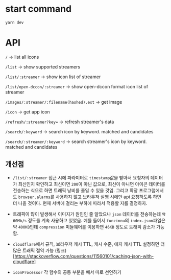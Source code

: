 # start command
`yarn dev`

# API
`/` -> list all icons

`/list` -> show supported streamers

`/list/:streamer` -> show icon list of streamer

`/list/open-dccon/:streamer` -> show open-dccon format icon list of streamer

`/images/:streamer/:filename(hashed).ext` -> get image

`/icon` -> get app icon

`/refresh/:streamer?key=` -> refresh streamer's data

`/search/:keyword` -> search icon by keyword. matched and candidates

`/search/:streamer/:keyword` -> search streamer's icon by keyword. matched and candidates



## 개선점

- `/list/:streamer` 접근 시에 파라미터로 `timestamp`값을 받아서 요청자의 데이터가 최신인지 확인하고 최신이면 `200`이 아닌 값으로, 최신이 아니면 아이콘 데이터를 전송하는 식으로 하면 트래픽 낭비를 줄일 수 있을 것임. 그리고 확장 프로그램에서도 `browser.alarms`를 사용하지 않고 브라우저 실행 시에만 api 요청하도록 하면 더 나을 것이다. 현재 서버에 걸리는 부하에 따라서 적용할 지를 결정하자.

- 트래픽이 많이 발생해서 이미지가 원인인 줄 알았으나 `json` 데이터를 전송하는데 `약 60Mb/s` 정도를 계속 사용하고 있었음. 예를 들어서 `funzinnu`의 `index.json`파일은 약 `400KB`인데 `compression` 미들웨어를 이용하면 `46KB` 정도로 트래픽 감소가 가능함. 

- `cloudflare`에서 규칙, 브라우저 캐시 TTL, 캐시 수준, 에지 캐시 TTL 설정하면 더 많은 트래픽 절약 가능 (링크)[https://stackoverflow.com/questions/11560101/caching-json-with-cloudflare]

- `iconProcessor` 각 함수의 공통 부분을 빼서 따로 선언하기